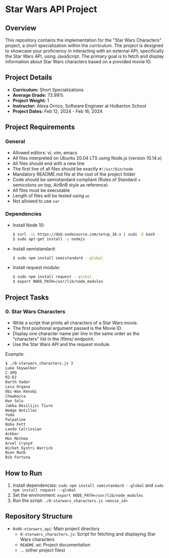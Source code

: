 # Star Wars API Project

## Overview
This repository contains the implementation for the "Star Wars Characters" project, a short specialization within the curriculum. The project is designed to showcase your proficiency in interacting with an external API, specifically the Star Wars API, using JavaScript. The primary goal is to fetch and display information about Star Wars characters based on a provided movie ID.

## Project Details

- **Curriculum:** Short Specializations
- **Average Grade:** 73.99%
- **Project Weight:** 1
- **Instructor:** Alexa Orrico, Software Engineer at Holberton School
- **Project Dates:** Feb 12, 2024 - Feb 16, 2024

## Project Requirements

### General
- Allowed editors: vi, vim, emacs
- All files interpreted on Ubuntu 20.04 LTS using Node.js (version 10.14.x)
- All files should end with a new line
- The first line of all files should be exactly `#!/usr/bin/node`
- Mandatory README.md file at the root of the project folder
- Code should be semistandard compliant (Rules of Standard + semicolons on top, AirBnB style as reference)
- All files must be executable
- Length of files will be tested using `wc`
- Not allowed to use `var`

### Dependencies
- Install Node 10:
  ```bash
  $ curl -sL https://deb.nodesource.com/setup_10.x | sudo -E bash -
  $ sudo apt-get install -y nodejs
  ```

- Install semistandard:
  ```bash
  $ sudo npm install semistandard --global
  ```

- Install request module:
  ```bash
  $ sudo npm install request --global
  $ export NODE_PATH=/usr/lib/node_modules
  ```

## Project Tasks

### 0. Star Wars Characters
- Write a script that prints all characters of a Star Wars movie.
- The first positional argument passed is the Movie ID.
- Display one character name per line in the same order as the "characters" list in the /films/ endpoint.
- Use the Star Wars API and the request module.

Example:
```bash
$ ./0-starwars_characters.js 3
Luke Skywalker
C-3PO
R2-D2
Darth Vader
Leia Organa
Obi-Wan Kenobi
Chewbacca
Han Solo
Jabba Desilijic Tiure
Wedge Antilles
Yoda
Palpatine
Boba Fett
Lando Calrissian
Ackbar
Mon Mothma
Arvel Crynyd
Wicket Systri Warrick
Nien Nunb
Bib Fortuna
```

## How to Run
1. Install dependencies: `sudo npm install semistandard --global` and `sudo npm install request --global`
2. Set the environment: `export NODE_PATH=/usr/lib/node_modules`
3. Run the script: `./0-starwars_characters.js <movie_id>`

## Repository Structure
- `0x06-starwars_api`: Main project directory
  - `0-starwars_characters.js`: Script for fetching and displaying Star Wars characters
  - `README.md`: Project documentation
  - ... (other project files)

